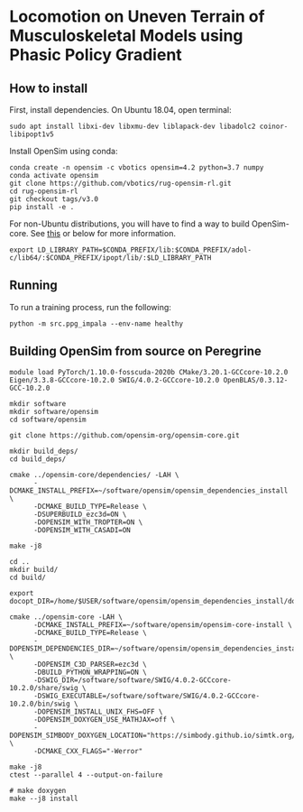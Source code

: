# Locomotion on Uneven Terrain of Musculoskeletal Models using Phasic Policy Gradient 

## How to install

First, install dependencies. On Ubuntu 18.04, open terminal:

```
sudo apt install libxi-dev libxmu-dev liblapack-dev libadolc2 coinor-libipopt1v5 
```

Install OpenSim using conda:
```
conda create -n opensim -c vbotics opensim=4.2 python=3.7 numpy
conda activate opensim
git clone https://github.com/vbotics/rug-opensim-rl.git
cd rug-opensim-rl
git checkout tags/v3.0
pip install -e .
```

For non-Ubuntu distributions, you will have to find a way to build OpenSim-core. See [this](https://github.com/opensim-org/opensim-core) or below for more information.
```
export LD_LIBRARY_PATH=$CONDA_PREFIX/lib:$CONDA_PREFIX/adol-c/lib64/:$CONDA_PREFIX/ipopt/lib/:$LD_LIBRARY_PATH
```

## Running

To run a training process, run the following:
```
python -m src.ppg_impala --env-name healthy
```


## Building OpenSim from source on Peregrine
```
module load PyTorch/1.10.0-fosscuda-2020b CMake/3.20.1-GCCcore-10.2.0 Eigen/3.3.8-GCCcore-10.2.0 SWIG/4.0.2-GCCcore-10.2.0 OpenBLAS/0.3.12-GCC-10.2.0

mkdir software
mkdir software/opensim
cd software/opensim

git clone https://github.com/opensim-org/opensim-core.git

mkdir build_deps/
cd build_deps/

cmake ../opensim-core/dependencies/ -LAH \
      -DCMAKE_INSTALL_PREFIX=~/software/opensim/opensim_dependencies_install \
      -DCMAKE_BUILD_TYPE=Release \
      -DSUPERBUILD_ezc3d=ON \
      -DOPENSIM_WITH_TROPTER=ON \
      -DOPENSIM_WITH_CASADI=ON

make -j8

cd ..
mkdir build/
cd build/

export docopt_DIR=/home/$USER/software/opensim/opensim_dependencies_install/docopt/lib64/cmake

cmake ../opensim-core -LAH \
      -DCMAKE_INSTALL_PREFIX=~/software/opensim/opensim-core-install \
      -DCMAKE_BUILD_TYPE=Release \
      -DOPENSIM_DEPENDENCIES_DIR=~/software/opensim/opensim_dependencies_install \
      -DOPENSIM_C3D_PARSER=ezc3d \
      -DBUILD_PYTHON_WRAPPING=ON \
      -DSWIG_DIR=/software/software/SWIG/4.0.2-GCCcore-10.2.0/share/swig \
      -DSWIG_EXECUTABLE=/software/software/SWIG/4.0.2-GCCcore-10.2.0/bin/swig \
      -DOPENSIM_INSTALL_UNIX_FHS=OFF \
      -DOPENSIM_DOXYGEN_USE_MATHJAX=off \
      -DOPENSIM_SIMBODY_DOXYGEN_LOCATION="https://simbody.github.io/simtk.org/api_docs/simbody/latest/" \
      -DCMAKE_CXX_FLAGS="-Werror"

make -j8
ctest --parallel 4 --output-on-failure

# make doxygen
make --j8 install
```